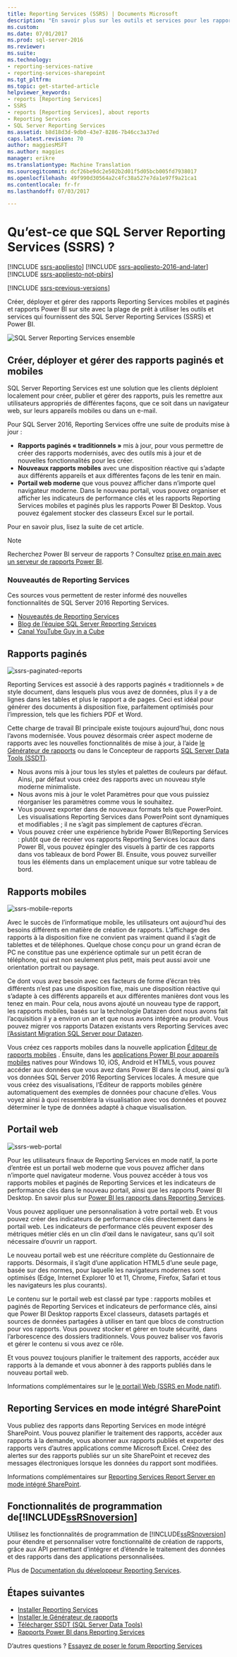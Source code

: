 ```yaml
---
title: Reporting Services (SSRS) | Documents Microsoft
description: "En savoir plus sur les outils et services pour les rapports Reporting Services mobiles et paginés et rapports Power BI localement."
ms.custom: 
ms.date: 07/01/2017
ms.prod: sql-server-2016
ms.reviewer: 
ms.suite: 
ms.technology:
- reporting-services-native
- reporting-services-sharepoint
ms.tgt_pltfrm: 
ms.topic: get-started-article
helpviewer_keywords:
- reports [Reporting Services]
- SSRS
- reports [Reporting Services], about reports
- Reporting Services
- SQL Server Reporting Services
ms.assetid: b8d18d3d-9db0-43e7-8286-7b46cc3a37ed
caps.latest.revision: 70
author: maggiesMSFT
ms.author: maggies
manager: erikre
ms.translationtype: Machine Translation
ms.sourcegitcommit: dcf26be9dc2e502b2d01f5d05bcb005fd7938017
ms.openlocfilehash: 49f990d30564a2c4fc38a527e7da1e97f9a21ca1
ms.contentlocale: fr-fr
ms.lasthandoff: 07/03/2017

---
```


# Qu’est-ce que SQL Server Reporting Services (SSRS) ?
<a id="what-is-sql-server-reporting-services-ssrs" class="xliff"></a>

[!INCLUDE [ssrs-appliesto](../includes/ssrs-appliesto.md)] [!INCLUDE [ssrs-appliesto-2016-and-later](../includes/ssrs-appliesto-2016-and-later.md)] [!INCLUDE [ssrs-appliesto-not-pbirs](../includes/ssrs-appliesto-not-pbirs.md)]

[!INCLUDE [ssrs-previous-versions](../includes/ssrs-previous-versions.md)]

Créer, déployer et gérer des rapports Reporting Services mobiles et paginés et rapports Power BI sur site avec la plage de prêt à utiliser les outils et services qui fournissent des SQL Server Reporting Services (SSRS) et Power BI.

![SQL Server Reporting Services ensemble](../reporting-services/media/ss-reporting-services-all-together.png "SQL Server Reporting Services ensemble")

## Créer, déployer et gérer des rapports paginés et mobiles
<a id="create-deploy-and-manage-mobile-and-paginated-reports" class="xliff"></a>

SQL Server Reporting Services est une solution que les clients déploient localement pour créer, publier et gérer des rapports, puis les remettre aux utilisateurs appropriés de différentes façons, que ce soit dans un navigateur web, sur leurs appareils mobiles ou dans un e-mail.

Pour SQL Server 2016, Reporting Services offre une suite de produits mise à jour :

* **Rapports paginés « traditionnels »** mis à jour, pour vous permettre de créer des rapports modernisés, avec des outils mis à jour et de nouvelles fonctionnalités pour les créer.
* **Nouveaux rapports mobiles** avec une disposition réactive qui s’adapte aux différents appareils et aux différentes façons de les tenir en main.
* **Portail web moderne** que vous pouvez afficher dans n’importe quel navigateur moderne. Dans le nouveau portail, vous pouvez organiser et afficher les indicateurs de performance clés et les rapports Reporting Services mobiles et paginés plus les rapports Power BI Desktop. Vous pouvez également stocker des classeurs Excel sur le portail.

Pour en savoir plus, lisez la suite de cet article.

> [!NOTE]
> Recherchez Power BI serveur de rapports ? Consultez [prise en main avec un serveur de rapports Power BI](https://powerbi.microsoft.com/documentation/reportserver-get-started/).

### Nouveautés de Reporting Services
<a id="whats-new-in-reporting-services" class="xliff"></a>

Ces sources vous permettent de rester informé des nouvelles fonctionnalités de SQL Server 2016 Reporting Services.

* [Nouveautés de Reporting Services](../reporting-services/what-s-new-in-sql-server-reporting-services-ssrs.md)
* [Blog de l’équipe SQL Server Reporting Services](https://blogs.msdn.microsoft.com/sqlrsteamblog/)
* [Canal YouTube Guy in a Cube](https://www.youtube.com/channel/UCFp1vaKzpfvoGai0vE5VJ0w)

## Rapports paginés
<a id="paginated-reports" class="xliff"></a>

![ssrs-paginated-reports](../reporting-services/media/ssrs-paginated-reports.png)

Reporting Services est associé à des rapports paginés « traditionnels » de style document, dans lesquels plus vous avez de données, plus il y a de lignes dans les tables et plus le rapport a de pages. Ceci est idéal pour générer des documents à disposition fixe, parfaitement optimisés pour l’impression, tels que les fichiers PDF et Word.

Cette charge de travail BI principale existe toujours aujourd’hui, donc nous l’avons modernisée. Vous pouvez désormais créer aspect moderne de rapports avec les nouvelles fonctionnalités de mise à jour, à l’aide [le Générateur de rapports](../reporting-services/report-builder/report-builder-in-sql-server-2016.md) ou dans le Concepteur de rapports [SQL Server Data Tools (SSDT)](../reporting-services/tools/reporting-services-in-sql-server-data-tools-ssdt.md).

* Nous avons mis à jour tous les styles et palettes de couleurs par défaut. Ainsi, par défaut vous créez des rapports avec un nouveau style moderne minimaliste.
* Nous avons mis à jour le volet Paramètres pour que vous puissiez réorganiser les paramètres comme vous le souhaitez.
* Vous pouvez exporter dans de nouveaux formats tels que PowerPoint. Les visualisations Reporting Services dans PowerPoint sont dynamiques et modifiables ; il ne s’agit pas simplement de captures d’écran.
* Vous pouvez créer une expérience hybride Power BI/Reporting Services : plutôt que de recréer vos rapports Reporting Services locaux dans Power BI, vous pouvez épingler des visuels à partir de ces rapports dans vos tableaux de bord Power BI. Ensuite, vous pouvez surveiller tous les éléments dans un emplacement unique sur votre tableau de bord.

## Rapports mobiles
<a id="mobile-reports" class="xliff"></a>

![ssrs-mobile-reports](../reporting-services/media/ssrs-mobile-reports.png)

Avec le succès de l’informatique mobile, les utilisateurs ont aujourd’hui des besoins différents en matière de création de rapports. L’affichage des rapports à la disposition fixe ne convient pas vraiment quand il s’agit de tablettes et de téléphones. Quelque chose conçu pour un grand écran de PC ne constitue pas une expérience optimale sur un petit écran de téléphone, qui est non seulement plus petit, mais peut aussi avoir une orientation portrait ou paysage.

Ce dont vous avez besoin avec ces facteurs de forme d’écran très différents n’est pas une disposition fixe, mais une disposition réactive qui s’adapte à ces différents appareils et aux différentes manières dont vous les tenez en main. Pour cela, nous avons ajouté un nouveau type de rapport, les rapports mobiles, basés sur la technologie Datazen dont nous avons fait l’acquisition il y a environ un an et que nous avons intégrée au produit. Vous pouvez migrer vos rapports Datazen existants vers Reporting Services avec [l’Assistant Migration SQL Server pour Datazen](https://www.microsoft.com/download/details.aspx?id=53128). 

Vous créez ces rapports mobiles dans la nouvelle application [Éditeur de rapports mobiles](../reporting-services/mobile-reports/create-mobile-reports-with-sql-server-mobile-report-publisher.md) . Ensuite, dans les [applications Power BI pour appareils mobiles](https://powerbi.microsoft.com/documentation/powerbi-power-bi-apps-for-mobile-devices/) natives pour Windows 10, iOS, Android et HTML5, vous pouvez accéder aux données que vous avez dans Power BI dans le cloud, ainsi qu’à vos données SQL Server 2016 Reporting Services locales. À mesure que vous créez des visualisations, l’Éditeur de rapports mobiles génère automatiquement des exemples de données pour chacune d’elles. Vous voyez ainsi à quoi ressemblera la visualisation avec vos données et pouvez déterminer le type de données adapté à chaque visualisation.

## Portail web
<a id="web-portal" class="xliff"></a>

![ssrs-web-portal](../reporting-services/media/ssrs-web-portal.png)

Pour les utilisateurs finaux de Reporting Services en mode natif, la porte d’entrée est un portail web moderne que vous pouvez afficher dans n’importe quel navigateur moderne. Vous pouvez accéder à tous vos rapports mobiles et paginés de Reporting Services et les indicateurs de performance clés dans le nouveau portail, ainsi que les rapports Power BI Desktop. En savoir plus sur [Power BI les rapports dans Reporting Services](../reporting-services/power-bi-reports-in-reporting-services.md).  

Vous pouvez appliquer une personnalisation à votre portail web. Et vous pouvez créer des indicateurs de performance clés directement dans le portail web. Les indicateurs de performance clés peuvent exposer des métriques métier clés en un clin d’œil dans le navigateur, sans qu’il soit nécessaire d’ouvrir un rapport. 

Le nouveau portail web est une réécriture complète du Gestionnaire de rapports. Désormais, il s’agit d’une application HTML5 d’une seule page, basée sur des normes, pour laquelle les navigateurs modernes sont optimisés (Edge, Internet Explorer 10 et 11, Chrome, Firefox, Safari et tous les navigateurs les plus courants).

Le contenu sur le portail web est classé par type : rapports mobiles et paginés de Reporting Services et indicateurs de performance clés, ainsi que Power BI Desktop rapports Excel classeurs, datasets partagés et sources de données partagées à utiliser en tant que blocs de construction pour vos rapports. Vous pouvez stocker et gérer en toute sécurité, dans l’arborescence des dossiers traditionnels. Vous pouvez baliser vos favoris et gérer le contenu si vous avez ce rôle.

Et vous pouvez toujours planifier le traitement des rapports, accéder aux rapports à la demande et vous abonner à des rapports publiés dans le nouveau portail web.

Informations complémentaires sur le [le portail Web (SSRS en Mode natif)](../reporting-services/web-portal-ssrs-native-mode.md).

## Reporting Services en mode intégré SharePoint
<a id="reporting-services-in-sharepoint-integrated-mode" class="xliff"></a>

Vous publiez des rapports dans Reporting Services en mode intégré SharePoint. Vous pouvez planifier le traitement des rapports, accéder aux rapports à la demande, vous abonner aux rapports publiés et exporter des rapports vers d’autres applications comme Microsoft Excel. Créez des alertes sur des rapports publiés sur un site SharePoint et recevez des messages électroniques lorsque les données du rapport sont modifiées.  

Informations complémentaires sur [Reporting Services Report Server en mode intégré SharePoint](../reporting-services/report-server-sharepoint/reporting-services-report-server-sharepoint-mode.md).

## Fonctionnalités de programmation de[!INCLUDE[ssRSnoversion](../includes/ssrsnoversion-md.md)] 
<a id="includessrsnoversionincludesssrsnoversion-mdmd-programming-features" class="xliff"></a>

Utilisez les fonctionnalités de programmation de [!INCLUDE[ssRSnoversion](../includes/ssrsnoversion-md.md)] pour étendre et personnaliser votre fonctionnalité de création de rapports, grâce aux API permettant d’intégrer et d’étendre le traitement des données et des rapports dans des applications personnalisées.

Plus de [Documentation du développeur Reporting Services](../reporting-services/reporting-services-developer-documentation.md). 

## Étapes suivantes
<a id="next-steps" class="xliff"></a>

* [Installer Reporting Services](../reporting-services/install-windows/install-reporting-services.md)  
* [Installer le Générateur de rapports](../reporting-services/install-windows/install-report-builder.md)   
* [Télécharger SSDT (SQL Server Data Tools)](http://go.microsoft.com/fwlink/?LinkID=616714)  
* [Rapports Power BI dans Reporting Services](../reporting-services/power-bi-reports-in-reporting-services.md)

D’autres questions ? [Essayez de poser le forum Reporting Services](http://go.microsoft.com/fwlink/?LinkId=620231)
